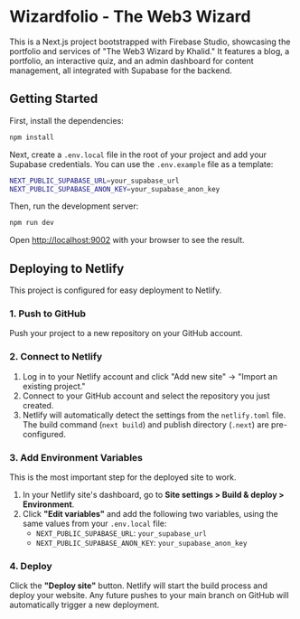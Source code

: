 # Wizardfolio - The Web3 Wizard

This is a Next.js project bootstrapped with Firebase Studio, showcasing the portfolio and services of "The Web3 Wizard by Khalid." It features a blog, a portfolio, an interactive quiz, and an admin dashboard for content management, all integrated with Supabase for the backend.

## Getting Started

First, install the dependencies:

```bash
npm install
```

Next, create a `.env.local` file in the root of your project and add your Supabase credentials. You can use the `.env.example` file as a template:

```bash
NEXT_PUBLIC_SUPABASE_URL=your_supabase_url
NEXT_PUBLIC_SUPABASE_ANON_KEY=your_supabase_anon_key
```

Then, run the development server:

```bash
npm run dev
```

Open [http://localhost:9002](http://localhost:9002) with your browser to see the result.

## Deploying to Netlify

This project is configured for easy deployment to Netlify.

### 1. Push to GitHub

Push your project to a new repository on your GitHub account.

### 2. Connect to Netlify

1.  Log in to your Netlify account and click "Add new site" -> "Import an existing project."
2.  Connect to your GitHub account and select the repository you just created.
3.  Netlify will automatically detect the settings from the `netlify.toml` file. The build command (`next build`) and publish directory (`.next`) are pre-configured.

### 3. Add Environment Variables

This is the most important step for the deployed site to work.

1.  In your Netlify site's dashboard, go to **Site settings > Build & deploy > Environment**.
2.  Click **"Edit variables"** and add the following two variables, using the same values from your `.env.local` file:
    *   `NEXT_PUBLIC_SUPABASE_URL`: `your_supabase_url`
    *   `NEXT_PUBLIC_SUPABASE_ANON_KEY`: `your_supabase_anon_key`

### 4. Deploy

Click the **"Deploy site"** button. Netlify will start the build process and deploy your website. Any future pushes to your main branch on GitHub will automatically trigger a new deployment.
